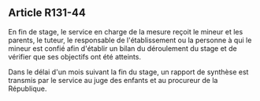 Article R131-44
----
En fin de stage, le service en charge de la mesure reçoit le mineur et les
parents, le tuteur, le responsable de l'établissement ou la personne à qui le
mineur est confié afin d'établir un bilan du déroulement du stage et de vérifier
que ses objectifs ont été atteints.

Dans le délai d'un mois suivant la fin du stage, un rapport de synthèse est
transmis par le service au juge des enfants et au procureur de la République.
